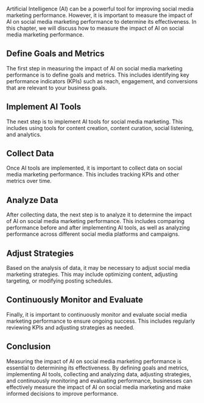 

Artificial Intelligence (AI) can be a powerful tool for improving social media marketing performance. However, it is important to measure the impact of AI on social media marketing performance to determine its effectiveness. In this chapter, we will discuss how to measure the impact of AI on social media marketing performance.

Define Goals and Metrics
------------------------

The first step in measuring the impact of AI on social media marketing performance is to define goals and metrics. This includes identifying key performance indicators (KPIs) such as reach, engagement, and conversions that are relevant to your business goals.

Implement AI Tools
------------------

The next step is to implement AI tools for social media marketing. This includes using tools for content creation, content curation, social listening, and analytics.

Collect Data
------------

Once AI tools are implemented, it is important to collect data on social media marketing performance. This includes tracking KPIs and other metrics over time.

Analyze Data
------------

After collecting data, the next step is to analyze it to determine the impact of AI on social media marketing performance. This includes comparing performance before and after implementing AI tools, as well as analyzing performance across different social media platforms and campaigns.

Adjust Strategies
-----------------

Based on the analysis of data, it may be necessary to adjust social media marketing strategies. This may include optimizing content, adjusting targeting, or modifying posting schedules.

Continuously Monitor and Evaluate
---------------------------------

Finally, it is important to continuously monitor and evaluate social media marketing performance to ensure ongoing success. This includes regularly reviewing KPIs and adjusting strategies as needed.

Conclusion
----------

Measuring the impact of AI on social media marketing performance is essential to determining its effectiveness. By defining goals and metrics, implementing AI tools, collecting and analyzing data, adjusting strategies, and continuously monitoring and evaluating performance, businesses can effectively measure the impact of AI on social media marketing and make informed decisions to improve performance.
